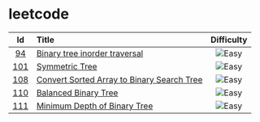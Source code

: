 # leetcode
| Id | Title | Difficulty |
| :--------: | :--------- | :---: |
| [94][0094] | [Binary tree inorder traversal](<./src/94.binary-tree-inorder-traversal.ts>) | ![Easy][Easy] |
| [101][0101] | [Symmetric Tree](<./src/101.symmetric-tree.ts>) | ![Easy][Easy] |
| [108][0108] | [Convert Sorted Array to Binary Search Tree](<./src/108.convert-sorted-array-to-binary-search-tree.ts>) | ![Easy][Easy] |
| [110][0110] | [Balanced Binary Tree](<./src/110.balanced-binary-tree.ts>) | ![Easy][Easy] |
| [111][0111] | [Minimum Depth of Binary Tree](<./src/111.minimum-depth-of-binary-tree.ts>) | ![Easy][Easy] |

[0094]: https://leetcode.com/problems/binary-tree-inorder-traversal/
[0101]: https://leetcode.com/problems/symmetric-tree/
[0108]: https://leetcode.com/problems/convert-sorted-array-to-binary-search-tree/
[0110]: https://leetcode.com/problems/balanced-binary-tree/
[0111]: https://leetcode.com/problems/minimum-depth-of-binary-tree/


[Easy]: https://img.shields.io/badge/-Easy-brightgreen
[Medium]: https://img.shields.io/badge/-Medium-orange
[Hard]: https://img.shields.io/badge/-Hard-red